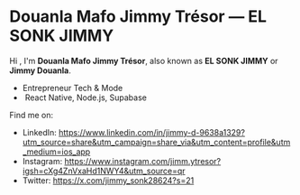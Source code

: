 # Douanla Mafo Jimmy Trésor — EL SONK JIMMY

Hi , I'm **Douanla Mafo Jimmy Trésor**, also known as **EL SONK JIMMY** or **Jimmy Douanla**.

-  Entrepreneur Tech & Mode
- ‍ React Native, Node.js, Supabase

Find me on:
- LinkedIn: https://www.linkedin.com/in/jimmy-d-9638a1329?utm_source=share&utm_campaign=share_via&utm_content=profile&utm_medium=ios_app
- Instagram: https://www.instagram.com/jimm.ytresor?igsh=cXg4ZnVxaHd1NWY4&utm_source=qr
- Twitter: https://x.com/jimmy_sonk28624?s=21